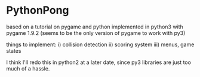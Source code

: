 # PythonPong
based on a tutorial on pygame and python
implemented in python3 with pygame 1.9.2 (seems to be the only version of pygame to work with py3)

things to implement:
  i) collision detection
  ii) scoring system
  iii) menus, game states
  
I think I'll redo this in python2 at a later date, since py3 libraries are just too much of a hassle.
